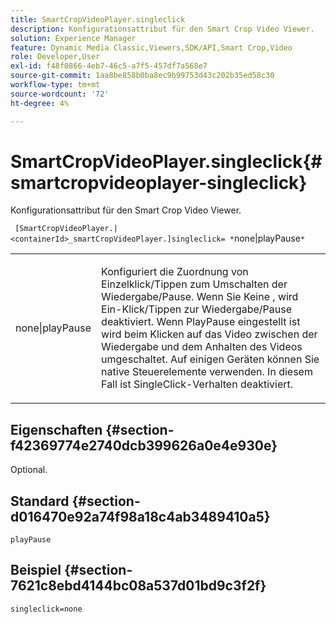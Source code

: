 ```yaml
---
title: SmartCropVideoPlayer.singleclick
description: Konfigurationsattribut für den Smart Crop Video Viewer.
solution: Experience Manager
feature: Dynamic Media Classic,Viewers,SDK/API,Smart Crop,Video
role: Developer,User
exl-id: f48f0866-4eb7-46c5-a7f5-457df7a568e7
source-git-commit: 1aa8be858b0ba8ec9b99753d43c202b35ed58c30
workflow-type: tm+mt
source-wordcount: '72'
ht-degree: 4%

---
```


# SmartCropVideoPlayer.singleclick{#smartcropvideoplayer-singleclick}

Konfigurationsattribut für den Smart Crop Video Viewer.

` [SmartCropVideoPlayer.|<containerId>_smartCropVideoPlayer.]singleclick= *`none|playPause`*`

<table id="table_C616483932C2482CA9794DDD7313FD7C"> 
 <tbody> 
  <tr> 
   <td colname="col1"> <p> <span class="codeph"> <span class="varname"> none|playPause</span> </span> </p> </td> 
   <td colname="col2"> <p> Konfiguriert die Zuordnung von Einzelklick/Tippen zum Umschalten der Wiedergabe/Pause. Wenn Sie Keine <span class="codeph">, wird </span> Ein-Klick/Tippen zur Wiedergabe/Pause deaktiviert. Wenn <span class="codeph"> PlayPause eingestellt ist</span> wird beim Klicken auf das Video zwischen der Wiedergabe und dem Anhalten des Videos umgeschaltet. Auf einigen Geräten können Sie native Steuerelemente verwenden. In diesem Fall ist <span class="codeph"> SingleClick</span>-Verhalten deaktiviert. </p> </td> 
  </tr> 
 </tbody> 
</table>

## Eigenschaften {#section-f42369774e2740dcb399626a0e4e930e}

Optional.

## Standard {#section-d016470e92a74f98a18c4ab3489410a5}

`playPause`

## Beispiel {#section-7621c8ebd4144bc08a537d01bd9c3f2f}

```
singleclick=none
```
